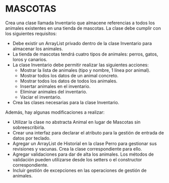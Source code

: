 # MASCOTAS

Crea una clase llamada Inventario que almacene referencias a todos los animales existentes en una tienda de mascotas. La clase debe cumplir con los siguientes requisitos:

- Debe existir un ArrayList privado dentro de la clase Inventario para almacenar los animales.
- La tienda de mascotas tendrá cuatro tipos de animales: perros, gatos, loros y canarios.
- La clase Inventario debe permitir realizar las siguientes acciones:
    - Mostrar la lista de animales (tipo y nombre, 1 línea por animal).
    - Mostrar todos los datos de un animal concreto.
    - Mostrar todos los datos de todos los animales.
    - Insertar animales en el inventario.
    - Eliminar animales del inventario.
    - Vaciar el inventario.
- Crea las clases necesarias para la clase Inventario.

Además, hay algunas modificaciones a realizar:

- Utilizar la clase no abstracta Animal en lugar de Mascotas sin sobreescribirla.
- Crear una interfaz para declarar el atributo para la gestión de entrada de datos por teclado.
- Agregar un ArrayList de Historial en la clase Perro para gestionar sus revisiones y vacunas. Crea la clase correspondiente para ello.
- Agregar validaciones para dar de alta los animales. Los métodos de validación pueden utilizarse desde los setters o el constructor correspondiente.
- Incluir gestión de excepciones en las operaciones de gestión de animales.
